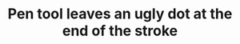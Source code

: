 ---
title: 'Pen tool leaves an ugly dot at the end of the stroke'
redirect_to:
  - 'https://discuss.pencil2d.org/t/pen-tool-leaves-an-ugly-dot-at-the-end-of-the-stroke/1259'
---